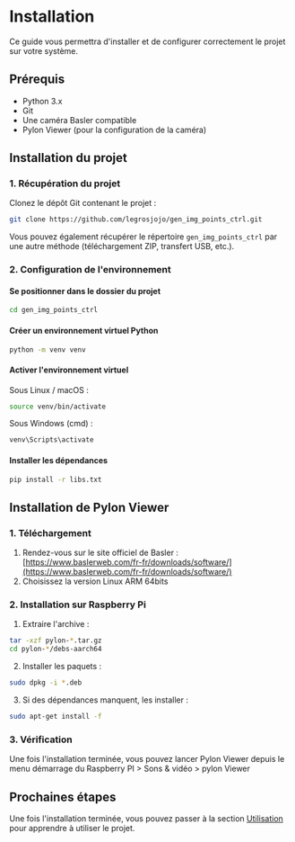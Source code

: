 # Installation

Ce guide vous permettra d'installer et de configurer correctement le projet sur votre système.

## Prérequis

- Python 3.x
- Git
- Une caméra Basler compatible
- Pylon Viewer (pour la configuration de la caméra)

## Installation du projet

### 1. Récupération du projet

Clonez le dépôt Git contenant le projet :

```bash
git clone https://github.com/legrosjojo/gen_img_points_ctrl.git
```

Vous pouvez également récupérer le répertoire `gen_img_points_ctrl` par une autre méthode (téléchargement ZIP, transfert USB, etc.).

### 2. Configuration de l'environnement

#### Se positionner dans le dossier du projet

```bash
cd gen_img_points_ctrl
```

#### Créer un environnement virtuel Python

```bash
python -m venv venv
```

#### Activer l'environnement virtuel

Sous Linux / macOS :
```bash
source venv/bin/activate
```

Sous Windows (cmd) :
```bash
venv\Scripts\activate
```

#### Installer les dépendances

```bash
pip install -r libs.txt
```

## Installation de Pylon Viewer

### 1. Téléchargement

1. Rendez-vous sur le site officiel de Basler : [https://www.baslerweb.com/fr-fr/downloads/software/](https://www.baslerweb.com/fr-fr/downloads/software/)
2. Choisissez la version Linux ARM 64bits

### 2. Installation sur Raspberry Pi

1. Extraire l'archive :
```bash
tar -xzf pylon-*.tar.gz
cd pylon-*/debs-aarch64
```

2. Installer les paquets :
```bash
sudo dpkg -i *.deb
```

3. Si des dépendances manquent, les installer :
```bash
sudo apt-get install -f
```

### 3. Vérification

Une fois l'installation terminée, vous pouvez lancer Pylon Viewer depuis le menu démarrage du Raspberry PI > Sons & vidéo > pylon Viewer

## Prochaines étapes

Une fois l'installation terminée, vous pouvez passer à la section [Utilisation](../usage/) pour apprendre à utiliser le projet. 